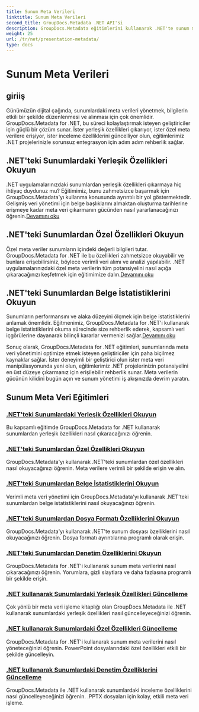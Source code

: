 ```yaml
---
title: Sunum Meta Verileri
linktitle: Sunum Meta Verileri
second_title: GroupDocs.Metadata .NET API'si
description: GroupDocs.Metadata eğitimlerini kullanarak .NET'te sunum meta verilerini verimli bir şekilde yönetmeyi öğrenin. Yerleşik ve özel özelliklere kolaylıkla erişin.
weight: 25
url: /tr/net/presentation-metadata/
type: docs
---
```

# Sunum Meta Verileri

## giriiş

Günümüzün dijital çağında, sunumlardaki meta verileri yönetmek, bilgilerin etkili bir şekilde düzenlenmesi ve alınması için çok önemlidir. GroupDocs.Metadata for .NET, bu süreci kolaylaştırmak isteyen geliştiriciler için güçlü bir çözüm sunar. İster yerleşik özellikleri çıkarıyor, ister özel meta verilere erişiyor, ister inceleme özelliklerini güncelliyor olun, eğitimlerimiz .NET projelerinizle sorunsuz entegrasyon için adım adım rehberlik sağlar.

## .NET'teki Sunumlardaki Yerleşik Özellikleri Okuyun

 .NET uygulamalarınızdaki sunumlardan yerleşik özellikleri çıkarmaya hiç ihtiyaç duydunuz mu? Eğitimimiz, bunu zahmetsizce başarmak için GroupDocs.Metadata'yı kullanma konusunda ayrıntılı bir yol göstermektedir. Gelişmiş veri yönetimi için belge başlıklarını almaktan oluşturma tarihlerine erişmeye kadar meta veri çıkarmanın gücünden nasıl yararlanacağınızı öğrenin.[Devamını oku](./read-built-in-properties-presentations/)

## .NET'teki Sunumlardan Özel Özellikleri Okuyun

Özel meta veriler sunumların içindeki değerli bilgileri tutar. GroupDocs.Metadata for .NET ile bu özellikleri zahmetsizce okuyabilir ve bunlara erişebilirsiniz, böylece verimli veri alımı ve analizi yapılabilir. .NET uygulamalarınızdaki özel meta verilerin tüm potansiyelini nasıl açığa çıkaracağınızı keşfetmek için eğitimimize dalın.[Devamını oku](./read-custom-properties-presentations/)

## .NET'teki Sunumlardan Belge İstatistiklerini Okuyun

 Sunumların performansını ve alaka düzeyini ölçmek için belge istatistiklerini anlamak önemlidir. Eğitmenimiz, GroupDocs.Metadata for .NET'i kullanarak belge istatistiklerini okuma sürecinde size rehberlik ederek, kapsamlı veri içgörülerine dayanarak bilinçli kararlar vermenizi sağlar.[Devamını oku](./read-document-statistics-presentations/)

Sonuç olarak, GroupDocs.Metadata for .NET eğitimleri, sunumlarında meta veri yönetimini optimize etmek isteyen geliştiriciler için paha biçilmez kaynaklar sağlar. İster deneyimli bir geliştirici olun ister meta veri manipülasyonunda yeni olun, eğitimlerimiz .NET projelerinizin potansiyelini en üst düzeye çıkarmanız için erişilebilir rehberlik sunar. Meta verilerin gücünün kilidini bugün açın ve sunum yönetimi iş akışınızda devrim yaratın.

## Sunum Meta Veri Eğitimleri
### [.NET'teki Sunumlardaki Yerleşik Özellikleri Okuyun](./read-built-in-properties-presentations/)
Bu kapsamlı eğitimde GroupDocs.Metadata for .NET kullanarak sunumlardan yerleşik özellikleri nasıl çıkaracağınızı öğrenin.
### [.NET'teki Sunumlardan Özel Özellikleri Okuyun](./read-custom-properties-presentations/)
GroupDocs.Metadata'yı kullanarak .NET'teki sunumlardan özel özellikleri nasıl okuyacağınızı öğrenin. Meta verilere verimli bir şekilde erişin ve alın.
### [.NET'teki Sunumlardan Belge İstatistiklerini Okuyun](./read-document-statistics-presentations/)
Verimli meta veri yönetimi için GroupDocs.Metadata'yı kullanarak .NET'teki sunumlardan belge istatistiklerini nasıl okuyacağınızı öğrenin.
### [.NET'teki Sunumlardan Dosya Formatı Özelliklerini Okuyun](./read-file-format-properties-presentations/)
GroupDocs.Metadata'yı kullanarak .NET'te sunum dosyası özelliklerini nasıl okuyacağınızı öğrenin. Dosya formatı ayrıntılarına programlı olarak erişin.
### [.NET'teki Sunumlardan Denetim Özelliklerini Okuyun](./read-inspection-properties-presentations/)
GroupDocs.Metadata for .NET'i kullanarak sunum meta verilerini nasıl çıkaracağınızı öğrenin. Yorumlara, gizli slaytlara ve daha fazlasına programlı bir şekilde erişin.
### [.NET kullanarak Sunumlardaki Yerleşik Özellikleri Güncelleme](./update-built-in-properties-presentations/)
Çok yönlü bir meta veri işleme kitaplığı olan GroupDocs.Metadata ile .NET kullanarak sunumlardaki yerleşik özellikleri nasıl güncelleyeceğinizi öğrenin.
### [.NET kullanarak Sunumlardaki Özel Özellikleri Güncelleme](./update-custom-properties-presentations/)
GroupDocs.Metadata for .NET'i kullanarak sunum meta verilerini nasıl yöneteceğinizi öğrenin. PowerPoint dosyalarındaki özel özellikleri etkili bir şekilde güncelleyin.
### [.NET kullanarak Sunumlardaki Denetim Özelliklerini Güncelleme](./update-inspection-properties-presentations/)
GroupDocs.Metadata ile .NET kullanarak sunumlardaki inceleme özelliklerini nasıl güncelleyeceğinizi öğrenin. .PPTX dosyaları için kolay, etkili meta veri işleme.